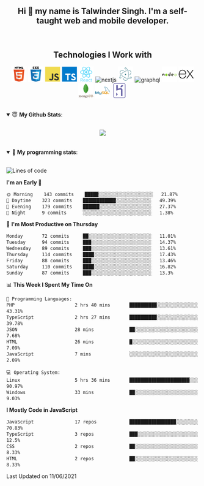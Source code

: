 
<h2 align="center">
Hi 👋 my name is Talwinder Singh. I'm a self-taught web and mobile developer.
</h2>

<br />

<h2 align="center">Technologies I Work with</h2>
<p align="center">

 <img src="https://github.com/devicons/devicon/raw/master/icons/html5/html5-original-wordmark.svg" alt="html" width="40" height="40"/>

  <img src="https://github.com/devicons/devicon/raw/master/icons/css3/css3-original-wordmark.svg" alt="css" width="40" height="40"/>

   <img src="https://github.com/devicons/devicon/raw/master/icons/javascript/javascript-original.svg" alt="javascript" width="40" height="40"/>

   <img src="https://raw.githubusercontent.com/devicons/devicon/2809b567852a4648062a2d3e7c1c531367458c0b/icons/typescript/typescript-plain.svg" alt="typescript" width="40" height="40"/>

   <img src="https://github.com/devicons/devicon/raw/master/icons/react/react-original-wordmark.svg" alt="react" width="40" height="40"/>

   <img src="https://upload.wikimedia.org/wikipedia/commons/8/8e/Nextjs-logo.svg" alt="nextjs" width="40" height="40"/>

   <img src="https://github.com/devicons/devicon/raw/master/icons/electron/electron-original.svg" alt="electron" width="40" height="40"/>

  <img src="https://graphql.org/img/logo.svg" alt="graphql" width="40" height="40"/>
   
   <img src="https://github.com/devicons/devicon/raw/master/icons/nodejs/nodejs-original-wordmark.svg" alt="nodejs" width="40" height="40"/>

  <img src="https://raw.githubusercontent.com/devicons/devicon/2809b567852a4648062a2d3e7c1c531367458c0b/icons/express/express-original.svg" alt="express" width="40" height="40"/>

   <img src="https://github.com/devicons/devicon/raw/master/icons/mongodb/mongodb-original-wordmark.svg" alt="mongodb" width="40" height="40"/>

   <img src="https://github.com/devicons/devicon/raw/master/icons/mysql/mysql-original-wordmark.svg" alt="mysql" width="40" height="40"/>
   
   <img src="https://github.com/devicons/devicon/raw/master/icons/heroku/heroku-original.svg" alt="heroku" width="40" height="40"/>
</p>

<br />

<details open>
 <summary> 😇 <b>My Github Stats</b>: </summary>
<br>
<p align = "center">
  <img src="https://github-readme-stats.vercel.app/api?username=iamtalwinder&show_icons=true&theme=radical" />
</p>

</details>

<br />

<details open> 
 <summary>🤖 <b>My programming stats</b>: </summary>
<br>

<!--START_SECTION:waka-->
![Lines of code](https://img.shields.io/badge/From%20Hello%20World%20I%27ve%20Written-309982%20lines%20of%20code-blue)

**I'm an Early 🐤** 

```text
🌞 Morning    143 commits    █████░░░░░░░░░░░░░░░░░░░░   21.87% 
🌆 Daytime    323 commits    ████████████░░░░░░░░░░░░░   49.39% 
🌃 Evening    179 commits    ██████░░░░░░░░░░░░░░░░░░░   27.37% 
🌙 Night      9 commits      ░░░░░░░░░░░░░░░░░░░░░░░░░   1.38%

```
📅 **I'm Most Productive on Thursday** 

```text
Monday       72 commits     ██░░░░░░░░░░░░░░░░░░░░░░░   11.01% 
Tuesday      94 commits     ███░░░░░░░░░░░░░░░░░░░░░░   14.37% 
Wednesday    89 commits     ███░░░░░░░░░░░░░░░░░░░░░░   13.61% 
Thursday     114 commits    ████░░░░░░░░░░░░░░░░░░░░░   17.43% 
Friday       88 commits     ███░░░░░░░░░░░░░░░░░░░░░░   13.46% 
Saturday     110 commits    ████░░░░░░░░░░░░░░░░░░░░░   16.82% 
Sunday       87 commits     ███░░░░░░░░░░░░░░░░░░░░░░   13.3%

```


📊 **This Week I Spent My Time On** 

```text
💬 Programming Languages: 
PHP                      2 hrs 40 mins       ██████████░░░░░░░░░░░░░░░   43.31% 
TypeScript               2 hrs 27 mins       ██████████░░░░░░░░░░░░░░░   39.78% 
JSON                     28 mins             ██░░░░░░░░░░░░░░░░░░░░░░░   7.68% 
HTML                     26 mins             █░░░░░░░░░░░░░░░░░░░░░░░░   7.09% 
JavaScript               7 mins              ░░░░░░░░░░░░░░░░░░░░░░░░░   2.09%

💻 Operating System: 
Linux                    5 hrs 36 mins       ██████████████████████░░░   90.97% 
Windows                  33 mins             ██░░░░░░░░░░░░░░░░░░░░░░░   9.03%

```

**I Mostly Code in JavaScript** 

```text
JavaScript               17 repos            █████████████████░░░░░░░░   70.83% 
TypeScript               3 repos             ███░░░░░░░░░░░░░░░░░░░░░░   12.5% 
CSS                      2 repos             ██░░░░░░░░░░░░░░░░░░░░░░░   8.33% 
HTML                     2 repos             ██░░░░░░░░░░░░░░░░░░░░░░░   8.33%

```



 Last Updated on 11/06/2021
<!--END_SECTION:waka-->

</details>
